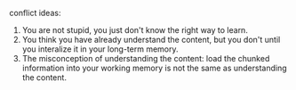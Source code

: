 


conflict ideas: 
1. You are not stupid, you just don't know the right way to learn. 
2. You think you have already understand the content, but you don't until you interalize it in your long-term memory.
3. The misconception of understanding the content: load the chunked information into your working memory is not the same as understanding the content. 

